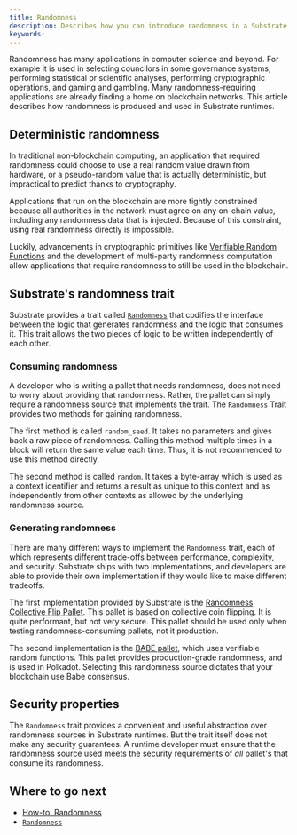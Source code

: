 ```yaml
---
title: Randomness
description: Describes how you can introduce randomness in a Substrate runtime.
keywords:
---
```


Randomness has many applications in computer science and beyond.
For example it is used in selecting councilors in some governance systems, performing statistical or scientific analyses, performing cryptographic operations, and gaming and gambling.
Many randomness-requiring applications are already finding a home on blockchain networks.
This article describes how randomness is produced and used in Substrate runtimes.

## Deterministic randomness

In traditional non-blockchain computing, an application that required randomness could choose to use a real random value drawn from hardware, or a pseudo-random value that is actually deterministic, but impractical to predict thanks to cryptography.

Applications that run on the blockchain are more tightly constrained because all authorities in the network must agree on any on-chain value, including any randomness data that is injected.
Because of this constraint, using real randomness directly is impossible.

Luckily, advancements in cryptographic primitives like [Verifiable Random Functions](https://en.wikipedia.org/wiki/Verifiable_random_function) and the development of multi-party randomness computation allow applications that require randomness to still be used in the blockchain.

## Substrate's randomness trait

Substrate provides a trait called [`Randomness`](https://paritytech.github.io/substrate/master/frame_support/traits/trait.Randomness.html) that codifies the interface between the logic that generates randomness and the logic that consumes it.
This trait allows the two pieces of logic to be written independently of each other.

### Consuming randomness

A developer who is writing a pallet that needs randomness, does not need to worry about providing that randomness.
Rather, the pallet can simply require a randomness source that implements the trait.
The `Randomness` Trait provides two methods for gaining randomness.

The first method is called `random_seed`.
It takes no parameters and gives back a raw piece of randomness.
Calling this method multiple times in a block will return the same value each time.
Thus, it is not recommended to use this method directly.

The second method is called `random`.
It takes a byte-array which is used as a context identifier and returns a result as unique to this context and as independently from other contexts as allowed by the underlying randomness source.

### Generating randomness

There are many different ways to implement the `Randomness` trait, each of which represents different trade-offs between performance, complexity, and security.
Substrate ships with two implementations, and developers are able to provide their own implementation if they would like to make different tradeoffs.

The first implementation provided by Substrate is the [Randomness Collective Flip Pallet](https://paritytech.github.io/substrate/master/pallet_randomness_collective_flip/index.html).
This pallet is based on collective coin flipping.
It is quite performant, but not very secure.
This pallet should be used only when testing randomness-consuming pallets, not it production.

The second implementation is the [BABE pallet](https://paritytech.github.io/substrate/master/pallet_babe/index.html), which uses verifiable random functions.
This pallet provides production-grade randomness, and is used in Polkadot.
Selecting this randomness source dictates that your blockchain use Babe consensus.

## Security properties

The `Randomness` trait provides a convenient and useful abstraction over randomness sources in Substrate runtimes.
But the trait itself does not make any security guarantees.
A runtime developer must ensure that the randomness source used meets the security requirements of _all_ pallet's that consume its randomness.

## Where to go next

- [How-to: Randomness](/reference/how-to-guides/pallet-design/randomness/)
- [`Randomness`](https://paritytech.github.io/substrate/master/frame_support/traits/trait.Randomness.html)
